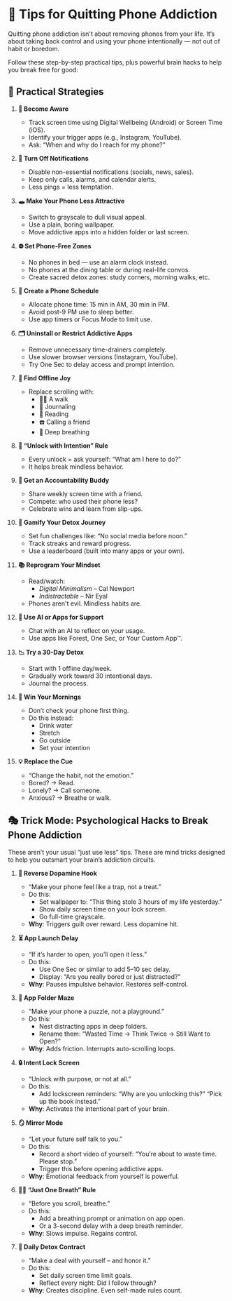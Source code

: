 # 📱 Tips for Quitting Phone Addiction

Quitting phone addiction isn't about removing phones from your life. It’s about taking back control and using your phone intentionally — not out of habit or boredom.

Follow these step-by-step practical tips, plus powerful brain hacks to help you break free for good:

## 🔧 Practical Strategies

1. **🧠 Become Aware**
   - Track screen time using Digital Wellbeing (Android) or Screen Time (iOS).
   - Identify your trigger apps (e.g., Instagram, YouTube).
   - Ask: “When and why do I reach for my phone?”

2. **🔕 Turn Off Notifications**
   - Disable non-essential notifications (socials, news, sales).
   - Keep only calls, alarms, and calendar alerts.
   - Less pings = less temptation.

3. **🕳️ Make Your Phone Less Attractive**
   - Switch to grayscale to dull visual appeal.
   - Use a plain, boring wallpaper.
   - Move addictive apps into a hidden folder or last screen.

4. **⛔ Set Phone-Free Zones**
   - No phones in bed — use an alarm clock instead.
   - No phones at the dining table or during real-life convos.
   - Create sacred detox zones: study corners, morning walks, etc.

5. **📅 Create a Phone Schedule**
   - Allocate phone time: 15 min in AM, 30 min in PM.
   - Avoid post-9 PM use to sleep better.
   - Use app timers or Focus Mode to limit use.

6. **🗂️ Uninstall or Restrict Addictive Apps**
   - Remove unnecessary time-drainers completely.
   - Use slower browser versions (Instagram, YouTube).
   - Try One Sec to delay access and prompt intention.

7. **🧘 Find Offline Joy**
   - Replace scrolling with:
     - 🚶‍♂️ A walk
     - 📓 Journaling
     - 📖 Reading
     - ☎️ Calling a friend
     - 🧘 Deep breathing

8. **🧭 “Unlock with Intention” Rule**
   - Every unlock = ask yourself: “What am I here to do?”
   - It helps break mindless behavior.

9. **🤝 Get an Accountability Buddy**
   - Share weekly screen time with a friend.
   - Compete: who used their phone less?
   - Celebrate wins and learn from slip-ups.

10. **🥇 Gamify Your Detox Journey**
    - Set fun challenges like: “No social media before noon.”
    - Track streaks and reward progress.
    - Use a leaderboard (built into many apps or your own).

11. **📚 Reprogram Your Mindset**
    - Read/watch:
      - *Digital Minimalism* – Cal Newport
      - *Indistractable* – Nir Eyal
    - Phones aren't evil. Mindless habits are.

12. **🤖 Use AI or Apps for Support**
    - Chat with an AI to reflect on your usage.
    - Use apps like Forest, One Sec, or Your Custom App™.

13. **📉 Try a 30-Day Detox**
    - Start with 1 offline day/week.
    - Gradually work toward 30 intentional days.
    - Journal the process.

14. **🌄 Win Your Mornings**
    - Don’t check your phone first thing.
    - Do this instead:
      - Drink water
      - Stretch
      - Go outside
      - Set your intention

15. **💡 Replace the Cue**
    - “Change the habit, not the emotion.”
    - Bored? → Read.
    - Lonely? → Call someone.
    - Anxious? → Breathe or walk.

## 🎭 Trick Mode: Psychological Hacks to Break Phone Addiction

These aren’t your usual “just use less” tips. These are mind tricks designed to help you outsmart your brain’s addiction circuits.

1. **🧠 Reverse Dopamine Hook**
   - “Make your phone feel like a trap, not a treat.”
   - Do this:
     - Set wallpaper to: “This thing stole 3 hours of my life yesterday.”
     - Show daily screen time on your lock screen.
     - Go full-time grayscale.
   - **Why**: Triggers guilt over reward. Less dopamine hit.

2. **⏳ App Launch Delay**
   - “If it’s harder to open, you’ll open it less.”
   - Do this:
     - Use One Sec or similar to add 5–10 sec delay.
     - Display: “Are you really bored or just distracted?”
   - **Why**: Pauses impulsive behavior. Restores self-control.

3. **🧩 App Folder Maze**
   - “Make your phone a puzzle, not a playground.”
   - Do this:
     - Nest distracting apps in deep folders.
     - Rename them: “Wasted Time → Think Twice → Still Want to Open?”
   - **Why**: Adds friction. Interrupts auto-scrolling loops.

4. **🔒 Intent Lock Screen**
   - “Unlock with purpose, or not at all.”
   - Do this:
     - Add lockscreen reminders: “Why are you unlocking this?” “Pick up the book instead.”
   - **Why**: Activates the intentional part of your brain.

5. **🪞 Mirror Mode**
   - “Let your future self talk to you.”
   - Do this:
     - Record a short video of yourself: “You’re about to waste time. Please stop.”
     - Trigger this before opening addictive apps.
   - **Why**: Emotional feedback from yourself is powerful.

6. **🧘‍♂️ “Just One Breath” Rule**
   - “Before you scroll, breathe.”
   - Do this:
     - Add a breathing prompt or animation on app open.
     - Or a 3-second delay with a deep breath reminder.
   - **Why**: Slows impulse. Regains control.

7. **📅 Daily Detox Contract**
   - “Make a deal with yourself – and honor it.”
   - Do this:
     - Set daily screen time limit goals.
     - Reflect every night: Did I follow through?
   - **Why**: Creates discipline. Even self-made rules count.
